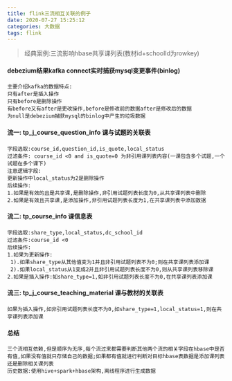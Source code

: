 ```yaml
---
title: flink三流相互关联的例子
date: 2020-07-27 15:25:12
categories: 大数据
tags: flink
---
```


> 经典案例:三流影响hbase共享课列表(教材id+schoolId为rowkey)

<!-- more -->
#### debezium结果kafka connect实时捕获mysql变更事件(binlog)
```
主要介绍kafka的数据特点:
只有after是插入操作
只有before是删除操作
有before又有after是更改操作,before是修改前的数据after是修改后的数据
为null是debezium捕获mysql的binlog中产生的垃圾数据
```

#### 流一: tp_j_course_question_info 课与试题的关联表

```
字段选取:course_id,question_id,is_quote,local_status
过滤条件: course_id <0 and is_quote=0 为非引用课列表内容(一课包含多个试题,一个试题在多个课下)
注意逻辑字段:
更新操作中local_status为2是删除操作
后续操作:
1.如果是有效的且是共享课,是删除操作,非引用试题列表长度为0,从共享课列表中删除
2.如果是有效且共享课,是添加操作,非引用试题列表长度为1,在共享课列表中添加数据
```

#### 流二: tp_course_info 课信息表
```
字段选取:share_type,local_status,dc_school_id
过滤条件:course_id <0
后续操作:
1.如果为更新操作:
 1).如果share_type从其他值变为1并且非引用试题列表不为0;则在共享课列表添加课
 2).如果local_status从1变成2并且非引用试题列表长度不为0,则从共享课列表移除课
2.如果是插入操作:如share_type=1,如非引用试题列表长度不为0,在共享课列表添加课
```

#### 流三: tp_j_course_teaching_material 课与教材的关联表
```
如果为插入操作,如非引用试题列表长度不为0,如share_type=1,local_status=1,则在共享课列表添加课
```

#### 总结
```
三个流相互依赖,但是顺序为无序,每个流过来都需要判断其他两个流的相关字段在hbase中是否有值,如果没有值就只存储自己的数据;如果都有值就进行判断对目标hbase表数据是添加课列表还是删除相关课列表
历史数据:使用hive+spark+hbase架构,离线程序进行生成数据
```